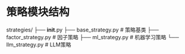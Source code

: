 # 策略模块结构
strategies/
├── __init__.py
├── base_strategy.py      # 策略基类
├── factor_strategy.py    # 因子策略
├── ml_strategy.py        # 机器学习策略
└── llm_strategy.py       # LLM策略 